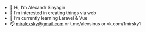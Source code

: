 - 👋 Hi, I’m Alexandr Sinyagin
- 👀 I’m interested in creating things via web
- 🌱 I’m currently learning Laravel & Vue
- 📫 miralexsky@gmail.com or t.me/alexsinus or vk.com/1mirsky1
